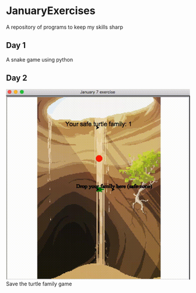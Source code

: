 # JanuaryExercises
A repository of programs to keep my skills sharp
## Day 1
A snake game using python
## Day 2
![](fam2.gif)
Save the turtle family game
